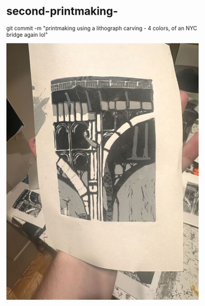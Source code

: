# second-printmaking-
git commit -m "printmaking using a lithograph carving - 4 colors, of an NYC bridge again lol"


![alt text](https://github.com/LaitRider/second-printmaking-/blob/main/img_6427_720.jpg)
